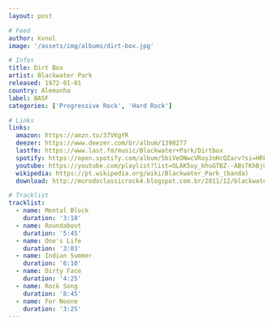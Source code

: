 ```yaml
---
layout: post

# Feed
author: kvnol
image: '/assets/img/albums/dirt-box.jpg'

# Infos
title: Dirt Box
artist: Blackwater Park
released: 1972-01-01
country: Alemanha
label: BASF
categories: ['Progressive Rock', 'Hard Rock']

# Links
links:
  amazon: https://amzn.to/37VKgYR
  deezer: https://www.deezer.com/br/album/1398277
  lastfm: https://www.last.fm/music/Blackwater+Park/Dirtbox
  spotify: https://open.spotify.com/album/5biVeONwcVRoyJnHcQZarv?si=HRkJrYRpQ0S1vR1FcCiTVA
  youtube: https://youtube.com/playlist?list=OLAK5uy_khuGTBZ--ABsTKhBjCvB2Tz2g4_urcg4g
  wikipedia: https://pt.wikipedia.org/wiki/Blackwater_Park_(banda)
  download: http://murodoclassicrock4.blogspot.com.br/2011/12/blackwater-park-dirt-box-1971.html

# Tracklist
tracklist:
  - name: Mental Block
    duration: '3:18'
  - name: Roundabout
    duration: '5:45'
  - name: One's Life
    duration: '3:03'
  - name: Indian Summer
    duration: '6:10'
  - name: Dirty Face
    duration: '4:25'
  - name: Rock Song
    duration: '8:45'
  - name: For Noone
    duration: '3:25'
---
```

